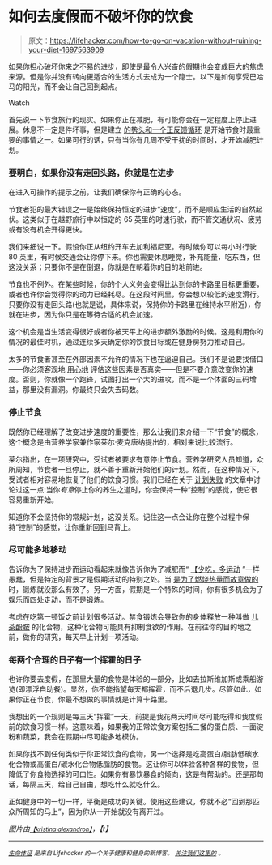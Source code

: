 # 如何去度假而不破坏你的饮食

> 原文：<https://lifehacker.com/how-to-go-on-vacation-without-ruining-your-diet-1697563909>

如果你担心破坏你来之不易的进步，即使是最令人兴奋的假期也会变成巨大的焦虑来源。但是你并没有转向更适合的生活方式去成为一个隐士。以下是如何享受巴哈马的阳光，而不会让自己回到起点。

Watch

首先说一下节食旅行的现实。如果你正在减肥，有可能你会在一定程度上停止进展。休息不一定是件坏事，但是建立 [的势头和一个正反馈循环](http://vitals.lifehacker.com/why-eat-less-move-more-is-the-least-helpful-diet-adv-1686146359) 是开始节食时最重要的事情之一。如果可行的话，只有当你有几周不受干扰的时间时，才开始减肥计划。

### 要明白，如果你没有走回头路，你就是在进步

在进入可操作的提示之前，让我们确保你有正确的心态。

节食者犯的最大错误之一是始终保持恒定的进步“速度”，而不是顺应生活的自然起伏。这类似于在越野旅行中以恒定的 65 英里的时速行驶，而不管交通状况、疲劳或有没有机会开得更快。

我们来细说一下。假设你正从纽约开车去加利福尼亚。有时候你可以每小时行驶 80 英里，有时候交通会让你停下来。你也需要休息睡觉，补充能量，吃东西，但这没关系；只要你不是在倒退，你就是在朝着你的目的地前进。

节食也不例外。在某些时候，你的个人义务会变得比达到你的卡路里目标更重要，或者也许你会觉得你的动力已经耗尽。在这段时间里，你会想以较低的速度滑行。只要你没有走回头路(也就是说，具体来说，保持你的卡路里在维持水平附近)，你就在进步，因为你只是在等待合适的机会加速。

这个机会是当生活变得很好或者你被天平上的进步额外激励的时候。这是利用你的情况的最佳时机，通过连续多天确定你的饮食目标或在健身房努力推动自己。

太多的节食者甚至在外部因素不允许的情况下也在逼迫自己。我们不是说要找借口——你必须客观地 [用心地](https://lifehacker.com/how-to-combat-diet-and-exercise-self-sabotage-with-mind-1680900810) 评估这些因素是否真实——但是不要介意改变你的速度。否则，你就像一个跑锋，试图打出一个大的进攻，而不是一个体面的三码增益，那里没有漏洞。你最终只会失去码数。

### **停止节食**

既然你已经理解了改变进步速度的重要性，那么让我们来介绍一下“节食”的概念，这个概念是由营养学家兼作家莱尔·麦克唐纳提出的，相对来说比较流行。

莱尔指出，在一项研究中，受试者被要求有意停止节食。营养学研究人员知道，众所周知，节食者一旦停止，就不善于重新开始他们的计划。然而，在这种情况下，受试者相对容易地恢复了他们的饮食习惯。我们已经在关于 [计划失败](https://lifehacker.com/the-benefits-of-intentionally-failing-on-your-diet-1682610160) 的文章中讨论过这一点:当你*有意*停止你的养生之道时，你会保持一种“控制”的感觉，使它很容易重新开始。

知道你不会坚持你的常规计划，这没关系。记住这一点会让你在整个过程中保持“控制”的感觉，让你重新回到马背上。

### **尽可能多地移动**

告诉你为了保持进步而运动看起来就像告诉你为了减肥而“ [【少吃，多运动](http://vitals.lifehacker.com/why-eat-less-move-more-is-the-least-helpful-diet-adv-1686146359) ”一样愚蠢，但是特定的背景才是假期活动的特别之处。当 [是为了燃烧热量而故意做的](http://dicktalens.com/does-exercise-lead-to-weight-loss-its-all-in-the-mindset/) 时，锻炼就没那么有效了。另一方面，假期是一个特殊的时间，你有很多机会为了娱乐而四处走动，而不是锻炼。

考虑在吃第一顿饭之前计划很多活动。禁食锻炼会导致你的身体释放一种叫做 [儿茶酚胺](http://en.wikipedia.org/wiki/Catecholamine) 的化合物，这种化合物可能具有抑制食欲的作用。在前往你的目的地之前，做你的研究，每天早上计划一项活动。

### **每两个合理的日子有一个挥霍的日子**

也许你要去度假，在那里大量的食物是体验的一部分，比如去拉斯维加斯或乘船游览(即漂浮自助餐)。显然，你不能指望每天都挥霍，而不后退几步。尽管如此，如果你正在节食，你最不想做的事情就是计算卡路里。

我想出的一个规则是每三天“挥霍”一天，前提是我花两天时间尽可能吃得和我度假前的饮食习惯一样。这意味着，如果我的正常饮食方案包括三餐的蛋白质、一面淀粉和蔬菜，我会在假期中尽可能多地模仿。

如果你找不到任何类似于你正常饮食的食物，另一个选择是吃高蛋白/脂肪低碳水化合物或高蛋白/碳水化合物低脂肪的食物。这让你可以体验各种各样的食物，但降低了你食物选择的可口性。如果你有暴饮暴食的倾向，这是有帮助的。还是那句话，每隔三天，给自己自由，想吃什么就吃什么。

正如健身中的一切一样，平衡是成功的关键。使用这些建议，你就不必“回到那匹众所周知的马上”，因为你从一开始就没有离开过。

*图片由*[<small>*【kristina alexandron】*</small>](https://www.flickr.com/photos/kalexanderson/)*，【t】*

* * *

[*<small>生命体征</small>*](http://vitals.lifehacker.com/) *<small>是来自 Lifehacker 的一个关于健康和健身的新博客。</small>* [*<small>关注我们这里的</small>*](https://twitter.com/VitalsLH) <small>*。*</small>